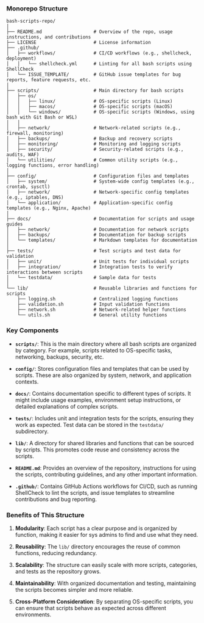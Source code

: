### Monorepo Structure

```
bash-scripts-repo/
│
├── README.md                   # Overview of the repo, usage instructions, and contributions
├── LICENSE                     # License information
├── .github/
│   ├── workflows/              # CI/CD workflows (e.g., shellcheck, deployment)
│   │   └── shellcheck.yml      # Linting for all bash scripts using ShellCheck
│   └── ISSUE_TEMPLATE/         # GitHub issue templates for bug reports, feature requests, etc.
│
├── scripts/                    # Main directory for bash scripts
│   ├── os/
│   │   ├── linux/              # OS-specific scripts (Linux)
│   │   ├── macos/              # OS-specific scripts (macOS)
│   │   └── windows/            # OS-specific scripts (Windows, using bash with Git Bash or WSL)
│   │
│   ├── network/                # Network-related scripts (e.g., firewall, monitoring)
│   ├── backups/                # Backup and recovery scripts
│   ├── monitoring/             # Monitoring and logging scripts
│   ├── security/               # Security-related scripts (e.g., audits, WAF)
│   └── utilities/              # Common utility scripts (e.g., logging functions, error handling)
│
├── config/                     # Configuration files and templates
│   ├── system/                 # System-wide config templates (e.g., crontab, sysctl)
│   ├── network/                # Network-specific config templates (e.g., iptables, DNS)
│   └── application/            # Application-specific config templates (e.g., Nginx, Apache)
│
├── docs/                       # Documentation for scripts and usage guides
│   ├── network/                # Documentation for network scripts
│   ├── backups/                # Documentation for backup scripts
│   └── templates/              # Markdown templates for documentation
│
├── tests/                      # Test scripts and test data for validation
│   ├── unit/                   # Unit tests for individual scripts
│   ├── integration/            # Integration tests to verify interactions between scripts
│   └── testdata/               # Sample data for tests
│
└── lib/                        # Reusable libraries and functions for scripts
    ├── logging.sh              # Centralized logging functions
    ├── validation.sh           # Input validation functions
    ├── network.sh              # Network-related helper functions
    └── utils.sh                # General utility functions
```

### Key Components

- **`scripts/`**: This is the main directory where all bash scripts are organized by category. For example, scripts related to OS-specific tasks, networking, backups, security, etc.

- **`config/`**: Stores configuration files and templates that can be used by scripts. These are also organized by system, network, and application contexts.

- **`docs/`**: Contains documentation specific to different types of scripts. It might include usage examples, environment setup instructions, or detailed explanations of complex scripts.

- **`tests/`**: Includes unit and integration tests for the scripts, ensuring they work as expected. Test data can be stored in the `testdata/` subdirectory.

- **`lib/`**: A directory for shared libraries and functions that can be sourced by scripts. This promotes code reuse and consistency across the scripts.

- **`README.md`**: Provides an overview of the repository, instructions for using the scripts, contributing guidelines, and any other important information.

- **`.github/`**: Contains GitHub Actions workflows for CI/CD, such as running ShellCheck to lint the scripts, and issue templates to streamline contributions and bug reporting.

### Benefits of This Structure

1. **Modularity**: Each script has a clear purpose and is organized by function, making it easier for sys admins to find and use what they need.
  
2. **Reusability**: The `lib/` directory encourages the reuse of common functions, reducing redundancy.

3. **Scalability**: The structure can easily scale with more scripts, categories, and tests as the repository grows.

4. **Maintainability**: With organized documentation and testing, maintaining the scripts becomes simpler and more reliable.

5. **Cross-Platform Consideration**: By separating OS-specific scripts, you can ensure that scripts behave as expected across different environments.
